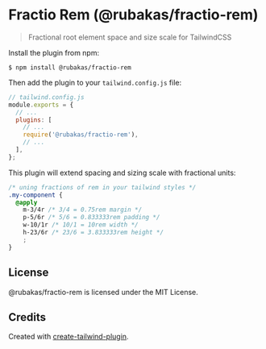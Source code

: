 # Fractio Rem (@rubakas/fractio-rem)

> Fractional root element space and size scale for TailwindCSS

Install the plugin from npm:

```
$ npm install @rubakas/fractio-rem
```

Then add the plugin to your `tailwind.config.js` file:

```js
// tailwind.config.js
module.exports = {
  // ...
  plugins: [
    // ...
    require('@rubakas/fractio-rem'),
    // ...
  ],
};
```

This plugin will extend spacing and sizing scale with fractional units:

```css
/* uning fractions of rem in your tailwind styles */
.my-component {
  @apply 
    m-3/4r /* 3/4 = 0.75rem margin */
    p-5/6r /* 5/6 = 0.833333rem padding */
    w-10/1r /* 10/1 = 10rem width */
    h-23/6r /* 23/6 = 3.833333rem height */
    ;
}
```

## License

@rubakas/fractio-rem is licensed under the MIT License.

## Credits

Created with [create-tailwind-plugin](https://github.com/Landish/create-tailwind-plugin).
